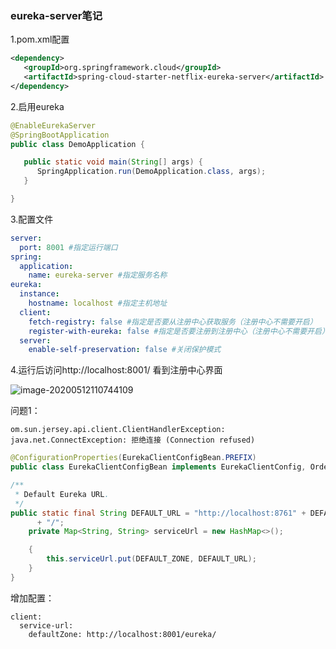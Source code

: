 ### eureka-server笔记

1.pom.xml配置

```xml
<dependency>
   <groupId>org.springframework.cloud</groupId>
   <artifactId>spring-cloud-starter-netflix-eureka-server</artifactId>
</dependency>
```

2.启用eureka

```java
@EnableEurekaServer
@SpringBootApplication
public class DemoApplication {

   public static void main(String[] args) {
      SpringApplication.run(DemoApplication.class, args);
   }

}
```

3.配置文件

```yaml
server:
  port: 8001 #指定运行端口
spring:
  application:
    name: eureka-server #指定服务名称
eureka:
  instance:
    hostname: localhost #指定主机地址
  client:
    fetch-registry: false #指定是否要从注册中心获取服务（注册中心不需要开启）
    register-with-eureka: false #指定是否要注册到注册中心（注册中心不需要开启）
  server:
    enable-self-preservation: false #关闭保护模式
```

4.运行后访问http://localhost:8001/ 看到注册中心界面

![image-20200512110744109](C:\Users\19349\AppData\Roaming\Typora\typora-user-images\image-20200512110744109.png)





问题1：

```
om.sun.jersey.api.client.ClientHandlerException: java.net.ConnectException: 拒绝连接 (Connection refused)
```



```java
@ConfigurationProperties(EurekaClientConfigBean.PREFIX)
public class EurekaClientConfigBean implements EurekaClientConfig, Ordered {

/**
 * Default Eureka URL.
 */
public static final String DEFAULT_URL = "http://localhost:8761" + DEFAULT_PREFIX
      + "/";
    private Map<String, String> serviceUrl = new HashMap<>();

    {
        this.serviceUrl.put(DEFAULT_ZONE, DEFAULT_URL);
    }
}
```

增加配置：

```
client:
  service-url:
    defaultZone: http://localhost:8001/eureka/
```

